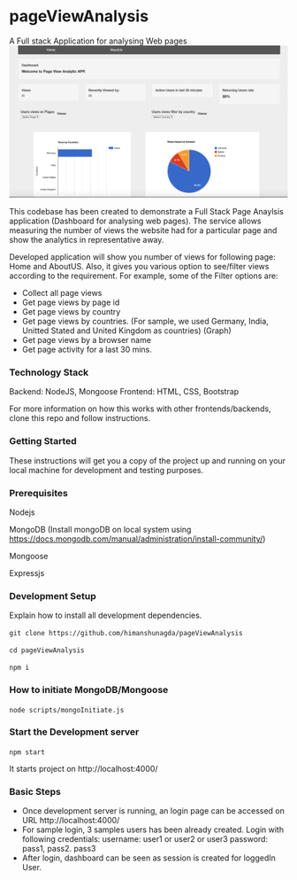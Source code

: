 # pageViewAnalysis
A Full stack Application for analysing Web pages
![picture](img/app1.png)

This codebase has been created to demonstrate a Full Stack Page Anaylsis application (Dashboard for analysing web pages).
The service allows measuring the number of views the website had for a particular page and show the analytics in representative away.

Developed application will show you number of views for following page: Home and AboutUS.
Also, it gives you various option to see/filter views according to the requirement.
For example, some of the Filter options are:
- Collect all page views
- Get page views by page id
- Get page views by country
- Get page views by countries. (For sample, we used Germany, India, Unitted Stated and United Kingdom as countries) (Graph)
- Get page views by a browser name
- Get page activity for a last 30 mins.

### Technology Stack ###
Backend: NodeJS, Mongoose
Frontend: HTML, CSS, Bootstrap

For more information on how this works with other frontends/backends, clone this repo and follow instructions.
### Getting Started ###
These instructions will get you a copy of the project up and running on your local machine for development and testing purposes.

### Prerequisites ###
Nodejs

MongoDB (Install mongoDB on local system using https://docs.mongodb.com/manual/administration/install-community/)

Mongoose

Expressjs

### Development Setup ###
Explain how to install all development dependencies.

`git clone https://github.com/himanshunagda/pageViewAnalysis`

 `cd pageViewAnalysis`
 
 `npm i`

### How to initiate MongoDB/Mongoose ###
 `node scripts/mongoInitiate.js`
 
 ### Start the Development server ###
 `npm start`
 
 It starts project on http://localhost:4000/
 
 ### Basic Steps ###
 - Once development server is running, an login page can be accessed on URL http://localhost:4000/
 - For sample login, 3 samples users has been already created. Login with following credentials: 
   username: user1 or user2 or user3
   password: pass1, pass2. pass3
 - After login, dashboard can be seen as session is created for loggedIn User.
 
 
 
